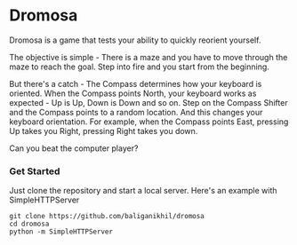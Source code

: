 Dromosa
========

Dromosa is a game that tests your ability to quickly reorient yourself.

The objective is simple - There is a maze and you have to move through the maze to reach the goal. Step into fire and you start from the beginning.

But there's a catch - The Compass determines how your keyboard is oriented. When the Compass points North, your keyboard works as expected - Up is Up, Down is Down and so on. Step on the Compass Shifter and the Compass points to a random location. And this changes your keyboard orientation. For example, when the Compass points East, pressing Up takes you Right, pressing Right takes you down.

Can you beat the computer player?

### Get Started
Just clone the repository and start a local server. Here's an example with SimpleHTTPServer

```
git clone https://github.com/baliganikhil/dromosa
cd dromosa
python -m SimpleHTTPServer
```
